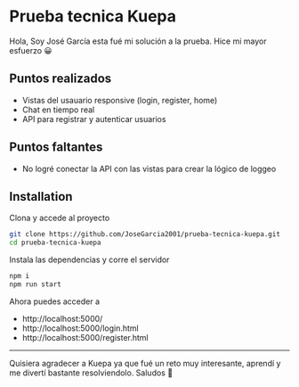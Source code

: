 # Prueba tecnica Kuepa

Hola, Soy José García esta fué mi solución a la prueba. Hice mi mayor esfuerzo 😀

## Puntos realizados

- Vistas del usauario responsive (login, register, home)
- Chat en tiempo real
- API para registrar y autenticar usuarios

## Puntos faltantes

- No logré conectar la API con las vistas para crear la lógico de loggeo

## Installation

Clona y accede al proyecto

```sh
git clone https://github.com/JoseGarcia2001/prueba-tecnica-kuepa.git
cd prueba-tecnica-kuepa
```

Instala las dependencias y corre el servidor

```sh
npm i
npm run start
```

Ahora puedes acceder a

- http://localhost:5000/
- http://localhost:5000/login.html
- http://localhost:5000/register.html

---

Quisiera agradecer a Kuepa ya que fué un reto muy interesante, aprendí y me divertí bastante resolviendolo. Saludos 🤟
